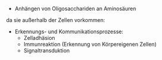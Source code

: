 - Anhängen von Oligosacchariden an Aminosäuren

da sie außerhalb der Zellen vorkommen:
- Erkennungs- und Kommunikationsprozesse:
	- Zelladhäsion
	- Immunreaktion (Erkennung von Körpereigenen Zellen)
	- Signaltransduktion